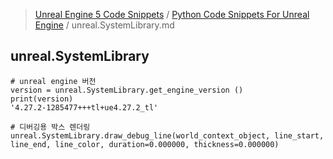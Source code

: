> [Unreal Engine 5 Code Snippets](../README.md) / [Python Code Snippets For Unreal Engine](README.md) / unreal.SystemLibrary.md
## unreal.SystemLibrary
```
# unreal engine 버전
version = unreal.SystemLibrary.get_engine_version ()
print(version)
'4.27.2-1285477+++tl+ue4.27.2_tl'
 
# 디버깅용 박스 렌더링
unreal.SystemLibrary.draw_debug_line(world_context_object, line_start, line_end, line_color, duration=0.000000, thickness=0.000000)
```